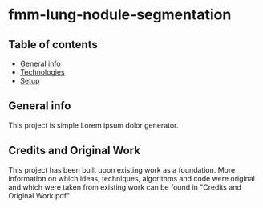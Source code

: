# fmm-lung-nodule-segmentation

## Table of contents
* [General info](#general-info)
* [Technologies](#technologies)
* [Setup](#setup)

## General info
This project is simple Lorem ipsum dolor generator.

## Credits and Original Work
This project has been built upon existing work as a foundation. More information on which ideas, techniques, algorithms and code were original and which were taken from existing work can be found in "Credits and Original Work.pdf"


